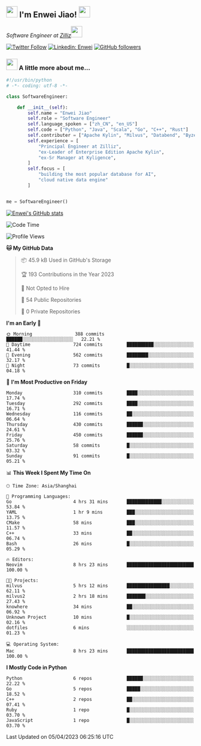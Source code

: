<h2><img src="https://emojis.slackmojis.com/emojis/images/1531849430/4246/blob-sunglasses.gif?1531849430" width="30"/> I'm  Enwei Jiao! <img src="https://media.giphy.com/media/juBt25nT1KGys/giphy.gif" width=30> </h2>
<!-- <img align='right' src="https://media.giphy.com/media/M9gbBd9nbDrOTu1Mqx/giphy.gif" width="230"> -->
<p><em>Software Engineer at <a href="https://zilliz.com/">Zilliz</a><img src="https://media.giphy.com/media/WUlplcMpOCEmTGBtBW/giphy.gif" width="30"></em></p>

[![Twitter Follow](https://img.shields.io/twitter/follow/misteranmol?label=Follow)](https://twitter.com/intent/follow?screen_name=EnweiJiao)
[![Linkedin: Enwei](https://img.shields.io/badge/-enwei-blue?style=&logo=Linkedin&logoColor=white&link=https://www.linkedin.com/in/enwei-jiao-41192a97)](https://www.linkedin.com/in/enwei-jiao-41192a97/)
[![GitHub followers](https://img.shields.io/github/followers/jiaoew1991?label=Follow&style=social)](https://github.com/jiaoew1991)


### <img src="https://media.giphy.com/media/VgCDAzcKvsR6OM0uWg/giphy.gif" width="30"> A little more about me...  

```python
#!/usr/bin/python
# -*- coding: utf-8 -*-

class SoftwareEngineer:

    def __init__(self):
        self.name = "Enwei Jiao"
        self.role = "Software Engineer"
        self.language_spoken = ["zh_CN", "en_US"]
        self.code = ["Python", "Java", "Scala", "Go", "C++", "Rust"]
        self.contributer = ["Apache Kylin", "Milvus", "Databend", "Byzer-Lang"]
        self.experience = [
            "Principal Engineer at Zilliz",
            "ex-Leader of Enterprise Edition Apache Kylin",
            "ex-Sr Manager at Kyligence",
        ]
        self.focus = [
            "building the most popular database for AI",
            "cloud native data engine"
        ]


me = SoftwareEngineer()
```

[![Enwei's GitHub stats](https://github-readme-stats.vercel.app/api?username=jiaoew1991&count_private=true&show_icons=true)](https://github.com/jiaoew1991/jiaoew1991)

<!-- [![Top Langs](https://github-readme-stats.vercel.app/api/top-langs/?username=jiaoew1991&layout=compact)](https://github.com/jiaoew1991/jiaoew1991) -->

<!--START_SECTION:waka-->
![Code Time](http://img.shields.io/badge/Code%20Time-608%20hrs%2035%20mins-blue)

![Profile Views](http://img.shields.io/badge/Profile%20Views-1-blue)

**🐱 My GitHub Data** 

> 📦 45.9 kB Used in GitHub's Storage 
 > 
> 🏆 193 Contributions in the Year 2023
 > 
> 🚫 Not Opted to Hire
 > 
> 📜 54 Public Repositories 
 > 
> 🔑 0 Private Repositories 
 > 
**I'm an Early 🐤** 

```text
🌞 Morning                388 commits         ██████░░░░░░░░░░░░░░░░░░░   22.21 % 
🌆 Daytime                724 commits         ██████████░░░░░░░░░░░░░░░   41.44 % 
🌃 Evening                562 commits         ████████░░░░░░░░░░░░░░░░░   32.17 % 
🌙 Night                  73 commits          █░░░░░░░░░░░░░░░░░░░░░░░░   04.18 % 
```
📅 **I'm Most Productive on Friday** 

```text
Monday                   310 commits         ████░░░░░░░░░░░░░░░░░░░░░   17.74 % 
Tuesday                  292 commits         ████░░░░░░░░░░░░░░░░░░░░░   16.71 % 
Wednesday                116 commits         ██░░░░░░░░░░░░░░░░░░░░░░░   06.64 % 
Thursday                 430 commits         ██████░░░░░░░░░░░░░░░░░░░   24.61 % 
Friday                   450 commits         ██████░░░░░░░░░░░░░░░░░░░   25.76 % 
Saturday                 58 commits          █░░░░░░░░░░░░░░░░░░░░░░░░   03.32 % 
Sunday                   91 commits          █░░░░░░░░░░░░░░░░░░░░░░░░   05.21 % 
```


📊 **This Week I Spent My Time On** 

```text
🕑︎ Time Zone: Asia/Shanghai

💬 Programming Languages: 
Go                       4 hrs 31 mins       █████████████░░░░░░░░░░░░   53.84 % 
YAML                     1 hr 9 mins         ███░░░░░░░░░░░░░░░░░░░░░░   13.75 % 
CMake                    58 mins             ███░░░░░░░░░░░░░░░░░░░░░░   11.57 % 
C++                      33 mins             ██░░░░░░░░░░░░░░░░░░░░░░░   06.74 % 
Bash                     26 mins             █░░░░░░░░░░░░░░░░░░░░░░░░   05.29 % 

🔥 Editors: 
Neovim                   8 hrs 23 mins       █████████████████████████   100.00 % 

🐱‍💻 Projects: 
milvus                   5 hrs 12 mins       ████████████████░░░░░░░░░   62.11 % 
milvus2                  2 hrs 18 mins       ███████░░░░░░░░░░░░░░░░░░   27.43 % 
knowhere                 34 mins             ██░░░░░░░░░░░░░░░░░░░░░░░   06.92 % 
Unknown Project          10 mins             █░░░░░░░░░░░░░░░░░░░░░░░░   02.16 % 
dotfiles                 6 mins              ░░░░░░░░░░░░░░░░░░░░░░░░░   01.23 % 

💻 Operating System: 
Mac                      8 hrs 23 mins       █████████████████████████   100.00 % 
```

**I Mostly Code in Python** 

```text
Python                   6 repos             ██████░░░░░░░░░░░░░░░░░░░   22.22 % 
Go                       5 repos             █████░░░░░░░░░░░░░░░░░░░░   18.52 % 
C++                      2 repos             ██░░░░░░░░░░░░░░░░░░░░░░░   07.41 % 
Ruby                     1 repo              █░░░░░░░░░░░░░░░░░░░░░░░░   03.70 % 
JavaScript               1 repo              █░░░░░░░░░░░░░░░░░░░░░░░░   03.70 % 
```




 Last Updated on 05/04/2023 06:25:16 UTC
<!--END_SECTION:waka-->
